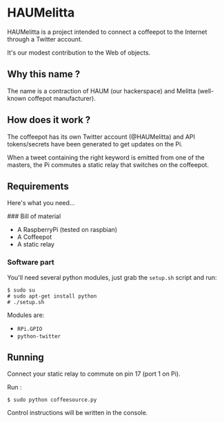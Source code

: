 HAUMelitta
==========

HAUMelitta is a project intended to connect a coffeepot to the Internet through a Twitter account.

It's our modest contribution to the Web of objects.

Why this name ?
---------------

The name is a contraction of HAUM (our hackerspace) and Melitta (well-known coffepot manufacturer).

How does it work ?
-------------------

The coffeepot has its own Twitter account (@HAUMelitta) and API tokens/secrets have been generated to get updates on the
Pi.

When a tweet containing the right keyword is emitted from one of the masters, the Pi commutes a static relay that switches
on the coffeepot.

Requirements
------------

Here's what you need...

### Bill of material

- A RaspberryPi (tested on raspbian)
- A Coffeepot
- A static relay

### Software part

You'll need several python modules, just grab the `setup.sh` script and run:

    $ sudo su
    # sudo apt-get install python
    # ./setup.sh

Modules are:

- `RPi.GPIO`
- `python-twitter`

Running
-------

Connect your static relay to commute on pin 17 (port 1 on Pi).

Run :

    $ sudo python coffeesource.py

Control instructions will be written in the console.



